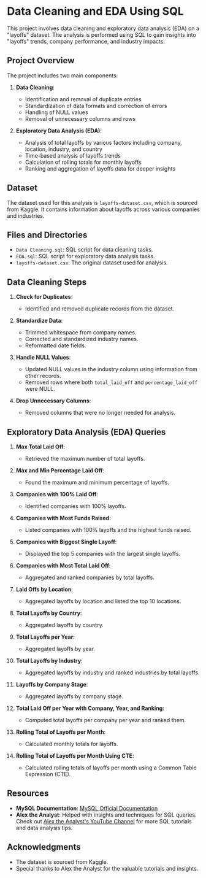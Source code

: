# Data Cleaning and EDA Using SQL
This project involves data cleaning and exploratory data analysis (EDA) on a "layoffs" dataset. The analysis is performed using SQL to gain insights into "layoffs" trends, company performance, and industry impacts.

## Project Overview

The project includes two main components:

1. **Data Cleaning**: 
   - Identification and removal of duplicate entries
   - Standardization of data formats and correction of errors
   - Handling of NULL values
   - Removal of unnecessary columns and rows

2. **Exploratory Data Analysis (EDA)**:
   - Analysis of total layoffs by various factors including company, location, industry, and country
   - Time-based analysis of layoffs trends
   - Calculation of rolling totals for monthly layoffs
   - Ranking and aggregation of layoffs data for deeper insights
     
## Dataset

The dataset used for this analysis is `layoffs-dataset.csv`, which is sourced from Kaggle. It contains information about layoffs across various companies and industries.

## Files and Directories

- `Data Cleaning.sql`: SQL script for data cleaning tasks.
- `EDA.sql`: SQL script for exploratory data analysis tasks.
- `layoffs-dataset.csv`: The original dataset used for analysis.

## Data Cleaning Steps

1. **Check for Duplicates**:
   - Identified and removed duplicate records from the dataset.

2. **Standardize Data**:
   - Trimmed whitespace from company names.
   - Corrected and standardized industry names.
   - Reformatted date fields.

3. **Handle NULL Values**:
   - Updated NULL values in the industry column using information from other records.
   - Removed rows where both `total_laid_off` and `percentage_laid_off` were NULL.

4. **Drop Unnecessary Columns**:
   - Removed columns that were no longer needed for analysis.

## Exploratory Data Analysis (EDA) Queries

1. **Max Total Laid Off**:
   - Retrieved the maximum number of total layoffs.

2. **Max and Min Percentage Laid Off**:
   - Found the maximum and minimum percentage of layoffs.

3. **Companies with 100% Laid Off**:
   - Identified companies with 100% layoffs.

4. **Companies with Most Funds Raised**:
   - Listed companies with 100% layoffs and the highest funds raised.

5. **Companies with Biggest Single Layoff**:
   - Displayed the top 5 companies with the largest single layoffs.

6. **Companies with Most Total Laid Off**:
   - Aggregated and ranked companies by total layoffs.

7. **Laid Offs by Location**:
   - Aggregated layoffs by location and listed the top 10 locations.

8. **Total Layoffs by Country**:
   - Aggregated layoffs by country.

9. **Total Layoffs per Year**:
   - Aggregated layoffs by year.

10. **Total Layoffs by Industry**:
    - Aggregated layoffs by industry and ranked industries by total layoffs.

11. **Layoffs by Company Stage**:
    - Aggregated layoffs by company stage.

12. **Total Laid Off per Year with Company, Year, and Ranking**:
    - Computed total layoffs per company per year and ranked them.

13. **Rolling Total of Layoffs per Month**:
    - Calculated monthly totals for layoffs.

14. **Rolling Total of Layoffs per Month Using CTE**:
    - Calculated rolling totals of layoffs per month using a Common Table Expression (CTE).

## Resources

- **MySQL Documentation**: [MySQL Official Documentation](https://dev.mysql.com/doc/)
- **Alex the Analyst**: Helped with insights and techniques for SQL queries. Check out [Alex the Analyst's YouTube Channel](https://www.youtube.com/@AlexTheAnalyst) for more SQL tutorials and data analysis tips.

## Acknowledgments

- The dataset is sourced from Kaggle.
- Special thanks to Alex the Analyst for the valuable tutorials and insights.
